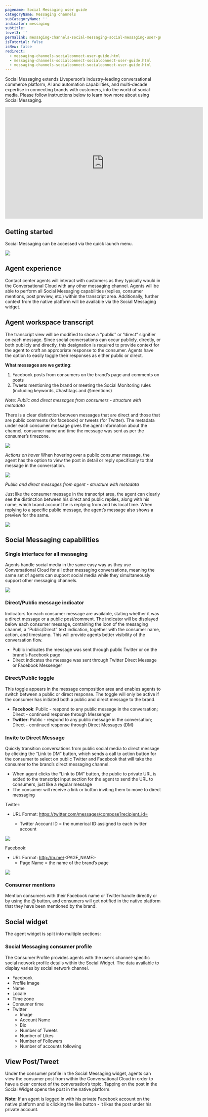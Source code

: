 ```yaml
---
pagename: Social Messaging user guide
categoryName: Messaging channels
subCategoryName: ''
indicator: messaging
subtitle:
level3: ''
permalink: messaging-channels-social-messaging-social-messaging-user-guide.html
isTutorial: false
isNew: false
redirect:
  - messaging-channels-socialconnect-user-guide.html
  - messaging-channels-socialconnect-socialconnect-user-guide.html
  - messaging-channels-socialconnect-socialconnect-user-guide.html
---
```

Social Messaging extends Liveperson’s industry-leading conversational commerce platform, AI and automation capabilities, and multi-decade expertise in connecting brands with customers, into the world of social media. Please follow instructions below to learn how more about using Social Messaging.

<iframe style="max-width: 750px;" src="https://player.vimeo.com/video/515803887?autoplay=1&loop=1&title=0&byline=0&portrait=0" width="640" height="360" frameborder="0" allow="autoplay; fullscreen" allowfullscreen></iframe>

## Getting started

Social Messaging can be accessed via the quick launch menu.

![](img/Quick_launch_man_workspace1.png)

## Agent experience

Contact center agents will interact with customers as they typically would in the Conversational Cloud with any other messaging channel. Agents will be able to perform all Social Messaging capabilities (replies, consumer mentions, post preview, etc.) within the transcript area. Additionally, further context from the native platform will be available via the Social Messaging widget.

## Agent workspace transcript

The transcript view will be modified to show a “public” or “direct” signifier on each message. Since social conversations can occur publicly, directly, or both publicly and directly, this designation is required to provide context for the agent to craft an appropriate response to the consumer. Agents have the option to easily toggle their responses as either public or direct.

**What messages are we getting:**
1. Facebook posts from consumers on the brand’s page and comments on posts 
2. Tweets mentioning the brand or meeting the Social Monitoring rules (including keywords, #hashtags and @mentions)

*Note: Public and direct messages from consumers - structure with metadata*

There is a clear distinction between messages that are direct and those that are public comments (for facebook) or tweets (for Twitter). The metadata under each consumer message gives the agent information about the channel, consumer name and time the message was sent as per the consumer’s timezone.

![](img/socialconnect-user-guide-new-1.png) 

*Actions on hover*
When hovering over a public consumer message, the agent has the option to view the post in detail or reply specifically to that message in the conversation.

![](img/socialconnect-user-guide-new-2.png) 

*Public and direct messages from agent - structure with metadata*

Just like the consumer message in the transcript area, the agent can clearly see the distinction between his direct and public replies, along with his name, which brand account he is replying from and his local time. When replying to a specific public message, the agent’s message also shows a preview for the same. 

![](img/socialconnect-user-guide-new-3.png) 

## Social Messaging capabilities

### Single interface for all messaging

Agents handle social media in the same easy way as they use Conversational Cloud for all other messaging conversations, meaning the same set of agents can support social media while they simultaneously support other messaging channels. 

![](img/socialconnect-user-guide-new-4.png) 

### Direct/Public message indicator
Indicators for each consumer message are available, stating whether it was a direct message or a public post/comment. The indicator will be displayed below each consumer message, containing the icon of the messaging channel, a “Public/Direct” text indication, together with the consumer name, action, and timestamp. This will provide agents better visibility of the conversation flow.

* Public indicates the message was sent through public Twitter or on the brand’s Facebook page
* Direct indicates the message was sent through Twitter Direct Message or Facebook Messenger

### Direct/Public toggle
This toggle appears in the message composition area and enables agents to switch between a public or direct response. The toggle will only be active if the consumer has initiated both a public and direct message to the brand.
* **Facebook**: Public - respond to any public message in the conversation; Direct - continued response through Messenger
* **Twitter**: Public - respond to any public message in the conversation; Direct - continued response through Direct Messages (DM)

### Invite to Direct Message
Quickly transition conversations from public social media to direct message by clicking the “Link to DM” button, which sends a call to action button for the consumer to select on public Twitter and Facebook that will take the consumer to the brand’s direct messaging channel.
* When agent clicks the “Link to DM” button, the public to private URL is added to the transcript input section for the agent to send the URL to consumers, just like a regular message
* The consumer will receive a link or button inviting them to move to direct messaging

Twitter:

* URL Format: https://twitter.com/messages/compose?recipient_id=<Twitter Account ID>
  * Twitter Account ID = the numerical ID assigned to each twitter account

![](img/socialconnect-user-guide-12.png)

Facebook:

* URL Format: http://m.me/<PAGE_NAME>
  * Page Name = the name of the brand’s page

![](img/socialconnect-user-guide-14.png)
 
### Consumer mentions
Mention consumers with their Facebook name or Twitter handle directly or by using the @ button, and consumers will get notified in the native platform that they have been mentioned by the brand.

## Social widget

The agent widget is split into multiple sections:

### Social Messaging consumer profile

The Consumer Profile provides agents with the user’s channel-specific social network profile details within the Social Widget. The data available to display varies by social network channel.

  * Facebook
  * Profile Image
  * Name
  * Locale
  * Time zone
  * Consumer time
* Twitter
  * Image
  * Account Name
  * Bio
  * Number of Tweets
  * Number of Likes
  * Number of Followers
  * Number of accounts following

## View Post/Tweet
Under the consumer profile in the Social Messaging widget, agents can view the consumer post from within the Conversational Cloud in order to have a clear context of the conversation’s topic.
Tapping on the post in the Social Widget opens the post in the native platform. 

**Note:** If an agent is logged in with his private Facebook account on the native platform and is clicking the like button - it likes the post under his private account.




